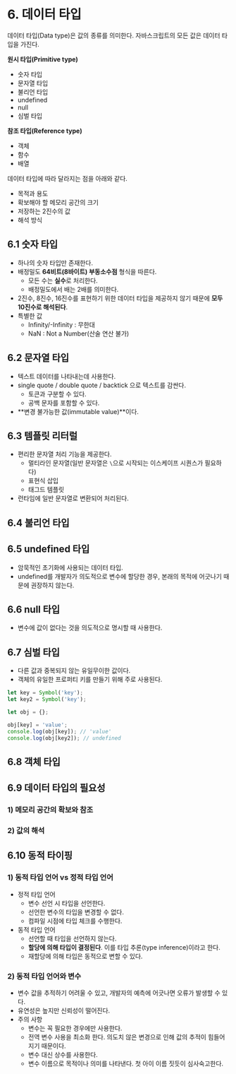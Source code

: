 # 6. 데이터 타입

데이터 타입(Data type)은 값의 종류를 의미한다. 자바스크립트의 모든 값은 데이터 타입을 가진다.

**원시 타입(Primitive type)**

- 숫자 타입
- 문자열 타입
- 불리언 타입
- undefined
- null
- 심벌 타입

**참조 타입(Reference type)**

- 객체
- 함수
- 배열

데이터 타입에 따라 달라지는 점을 아래와 같다.

- 목적과 용도
- 확보해야 할 메모리 공간의 크기
- 저장하는 2진수의 값
- 해석 방식

## 6.1 숫자 타입

- 하나의 숫자 타입만 존재한다.
- 배정밀도 **64비트(8바이트) 부동소수점** 형식을 따른다.
    - 모든 수는 **실수**로 처리한다.
    - 배정밀도에서 배는 2배를 의미한다.
- 2진수, 8진수, 16진수를 표현하기 위한 데이터 타입을 제공하지 않기 때문에 **모두 10진수로 해석된다**.
- 특별한 값
    - Infinity/-Infinity : 무한대
    - NaN : Not a Number(산술 연산 불가)

## 6.2 문자열 타입

- 텍스트 데이터를 나타내는데 사용한다.
- single quote / double quote / backtick 으로 텍스트를 감싼다.
    - 토큰과 구분할 수 있다.
    - 공백 문자를 포함할 수 있다.
- **변경 불가능한 값(immutable value)**이다.

## 6.3 템플릿 리터럴

- 편리한 문자열 처리 기능을 제공한다.
    - 멀티라인 문자열(일반 문자열은 `\`으로 시작되는 이스케이프 시퀀스가 필요하다)
    - 표현식 삽입
    - 태그드 템플릿
- 런타임에 일반 문자열로 변환되어 처리된다.

## 6.4 불리언 타입

## 6.5 undefined 타입

- 암묵적인 초기화에 사용되는 데이터 타입.
- undefined를 개발자가 의도적으로 변수에 할당한 경우, 본래의 목적에 어긋나기 때문에 권장하지 않는다.

## 6.6 null 타입

- 변수에 값이 없다는 것을 의도적으로 명시할 때 사용한다.

## 6.7 심벌 타입

- 다른 값과 중복되지 않는 유일무이한 값이다.
- 객체의 유일한 프로퍼티 키를 만들기 위해 주로 사용된다.

```jsx
let key = Symbol('key');
let key2 = Symbol('key');

let obj = {};

obj[key] = 'value';
console.log(obj[key]); // 'value'
console.log(obj[key2]); // undefined
```

## 6.8 객체 타입

## 6.9 데이터 타입의 필요성

### 1) 메모리 공간의 확보와 참조

### 2) 값의 해석

## 6.10 동적 타이핑

### 1) 동적 타입 언어 vs 정적 타입 언어

- 정적 타입 언어
    - 변수 선언 시 타입을 선언한다.
    - 선언한 변수의 타입을 변경할 수 없다.
    - 컴파일 시점에 타입 체크를 수행한다.
- 동적 타입 언어
    - 선언할 때 타입을 선언하지 않는다.
    - **할당에 의해 타입이 결정된다**. 이를 타입 추론(type inference)이라고 한다.
    - 재할당에 의해 타입은 동적으로 변할 수 있다.

### 2) 동적 타입 언어와 변수

- 변수 값을 추적하기 어려울 수 있고, 개발자의 예측에 어긋나면 오류가 발생할 수 있다.
- 유연성은 높지만 신뢰성이 떨어진다.
- 주의 사항
    - 변수는 꼭 필요한 경우에만 사용한다.
    - 전역 변수 사용을 최소화 한다. 의도치 않은 변경으로 인해 값의 추적이 힘들어지기 때문이다.
    - 변수 대신 상수를 사용한다.
    - 변수 이름으로 목적이나 의미를 나타낸다. 첫 아이 이름 짓듯이 심사숙고한다.